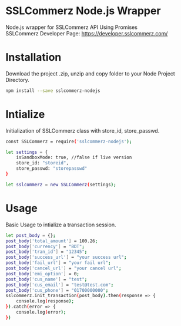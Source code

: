 # SSLCommerz Node.js Wrapper
Node.js wrapper for SSLCommerz API Using Promises
<br/>SSLCommerz Developer Page: https://developer.sslcommerz.com/

# Installation
Download the project .zip, unzip and copy folder to your Node Project Directory.
```sh
npm install --save sslcommerz-nodejs
``` 

# Intialize
Initialization of SSLCommerz class with store_id, store_passwd.
```sh
const SSLCommerz = require('sslcommerz-nodejs');

let settings = {
    isSandboxMode: true, //false if live version
    store_id: "storeid",
    store_passwd: "storepasswd"
}

let sslcommerz = new SSLCommerz(settings);

```

# Usage
Basic Usage to intialize a transaction session.
```sh
let post_body = {};
post_body['total_amount'] = 100.26;
post_body['currency'] = "BDT";
post_body['tran_id'] = "12345";
post_body['success_url'] = "your success url";
post_body['fail_url'] = "your fail url";
post_body['cancel_url'] = "your cancel url";
post_body['emi_option'] = 0;
post_body['cus_name'] = "test";
post_body['cus_email'] = "test@test.com";
post_body['cus_phone'] = "01700000000";
sslcommerz.init_transaction(post_body).then(response => {
    console.log(response);
}).catch(error => {
    console.log(error);
})
```
